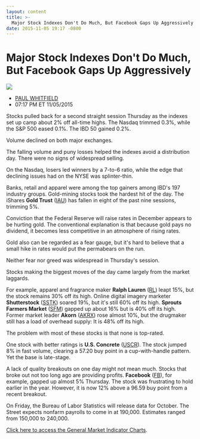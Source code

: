 ```yaml
---
layout: content
title: >-
  Major Stock Indexes Don't Do Much, But Facebook Gaps Up Aggressively
date: 2015-11-05 19:17 -0800
---
```



Major Stock Indexes Don't Do Much, But Facebook Gaps Up Aggressively
=====================================================================


![](https://www.investors.com/wp-content/uploads/ibd-migrated-images/MPv_151106_153506015_18933.png)

* [PAUL WHITFIELD](https://www.investors.com/author/whitfieldp/ "Posts by PAUL WHITFIELD")
* 07:17 PM ET 11/05/2015




  

Stocks pulled back for a second straight session Thursday as the indexes set up camp about 2% off all-time highs. The Nasdaq trimmed 0.3%, while the S&P 500 eased 0.1%. The IBD 50 gained 0.2%.

  

Volume declined on both major exchanges.

  

The falling volume and puny losses helped the indexes avoid a distribution day. There were no signs of widespread selling.

  

On the Nasdaq, losers led winners by a 7-to-6 ratio, while the edge that declining issues had on the NYSE was splinter-thin.

  

Banks, retail and apparel were among the top gainers among IBD's 197 industry groups. Gold-mining stocks took the hardest hit of the day. The iShares **Gold Trust** ([IAU](https://research.investors.com/quote.aspx?symbol=IAU)) has fallen in eight of the past nine sessions, trimming 5%.

  

Conviction that the Federal Reserve will raise rates in December appears to be hurting gold. The conventional explanation is that because gold pays no dividend, it becomes less competitive in an atmosphere of rising rates.

  

Gold also can be regarded as a fear gauge, but it's hard to believe that a small hike in rates would put the permabears on the run.

  

Neither fear nor greed was widespread in Thursday's session.

  

Stocks making the biggest moves of the day came largely from the market laggards.

  

For example, apparel and fragrance maker **Ralph Lauren** ([RL](https://research.investors.com/quote.aspx?symbol=RL)) leapt 15%, but the stock remains 30% off its high. Online digital imagery marketer **Shutterstock** ([SSTK](https://research.investors.com/quote.aspx?symbol=SSTK)) soared 19%, but it's still 60% off its high. **Sprouts Farmers Market** ([SFM](https://research.investors.com/quote.aspx?symbol=SFM)) gapped up about 16% but is 40% off its high. Former market leader **Akorn** ([AKRX](https://research.investors.com/quote.aspx?symbol=AKRX)) rose almost 10%, but the drugmaker still has a load of overhead supply: It is 48% off its high.

  

The problem with most of these stocks is that none is top-rated.

  

One stock with better ratings is **U.S. Concrete** ([USCR](https://research.investors.com/quote.aspx?symbol=USCR)). The stock jumped 8% in fast volume, clearing a 57.20 buy point in a cup-with-handle pattern. Yet the base is late-stage.

  

A lack of quality breakouts on one day might not mean much. Stocks that broke out not too long ago are providing profits. **Facebook** ([FB](https://research.investors.com/quote.aspx?symbol=FB)), for example, gapped up almost 5% Thursday. The stock was frustrating to hold earlier in the year. However, it is now 12% above a 96.59 buy point from a recent breakout.

  

On Friday, the Bureau of Labor Statistics will release data for October. The Street expects nonfarm payrolls to come in at 190,000. Estimates ranged from 150,000 to 240,000.

  

[Click here to access the General Market Indicator Charts](https://www.investors.com/pdf/GMI_110615.pdf).




